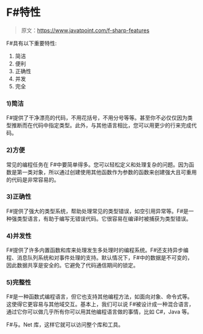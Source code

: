 # F#特性

> 原文：<https://www.javatpoint.com/f-sharp-features>

F#具有以下重要特性:

1.  简洁
2.  便利
3.  正确性
4.  并发
5.  完全

### 1)简洁

F#提供了干净漂亮的代码，不用花括号，不用分号等等。甚至你不必仅仅因为类型推断而在代码中指定类型。此外，与其他语言相比，您可以用更少的行来完成代码。

### 2)方便

常见的编程任务在 F#中要简单得多。您可以轻松定义和处理复杂的问题。因为函数是第一类对象，所以通过创建使用其他函数作为参数的函数来创建强大且可重用的代码是非常容易的。

### 3)正确性

F#提供了强大的类型系统，帮助处理常见的类型错误，如空引用异常等。F#是一种强类型语言，有助于编写无错误代码。它很容易在编译时被捕获为类型错误。

### 4)并发性

F#提供了许多内置函数和库来处理发生多处理时的编程系统。F#还支持异步编程、消息队列系统和对事件处理的支持。默认情况下，F#中的数据是不可变的，因此数据共享是安全的。它避免了代码通信期间的锁定。

### 5)完整性

F#是一种函数式编程语言，但它也支持其他编程方法，如面向对象、命令式等。这使得它更容易与其他域交互。基本上，我们可以说 F#被设计成一种混合语言，通过它你可以做几乎所有你可以用其他编程语言做的事情，比如 C#，Java 等。

F#与。Net 库，这样它就可以访问整个库和工具。